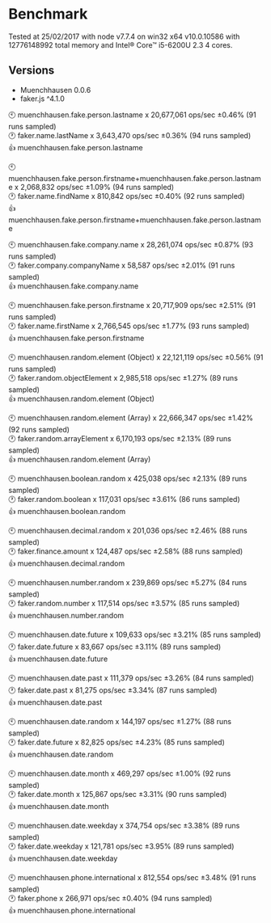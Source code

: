 # Benchmark
  
Tested at 25/02/2017
 with node v7.7.4 on win32 x64 v10.0.10586 with 12776148992 total memory and
 Intel® Core™ i5-6200U 2.3 4 cores.
  
## Versions
 - Muenchhausen 0.0.6
 - faker.js ^4.1.0
  
:clock10: muenchhausen.fake.person.lastname x 20,677,061 ops/sec ±0.46% (91 runs sampled)  
:clock1: faker.name.lastName x 3,643,470 ops/sec ±0.36% (94 runs sampled)  
:+1: muenchhausen.fake.person.lastname  

:clock10: muenchhausen.fake.person.firstname+muenchhausen.fake.person.lastname x 2,068,832 ops/sec ±1.09% (94 runs sampled)  
:clock1: faker.name.findName x 810,842 ops/sec ±0.40% (92 runs sampled)  
:+1: muenchhausen.fake.person.firstname+muenchhausen.fake.person.lastname  

:clock10: muenchhausen.fake.company.name x 28,261,074 ops/sec ±0.87% (93 runs sampled)  
:clock1: faker.company.companyName x 58,587 ops/sec ±2.01% (91 runs sampled)  
:+1: muenchhausen.fake.company.name  

:clock10: muenchhausen.fake.person.firstname x 20,717,909 ops/sec ±2.51% (91 runs sampled)  
:clock1: faker.name.firstName x 2,766,545 ops/sec ±1.77% (93 runs sampled)  
:+1: muenchhausen.fake.person.firstname  

:clock10: muenchhausen.random.element (Object) x 22,121,119 ops/sec ±0.56% (91 runs sampled)  
:clock1: faker.random.objectElement x 2,985,518 ops/sec ±1.27% (89 runs sampled)  
:+1: muenchhausen.random.element (Object)  

:clock10: muenchhausen.random.element (Array) x 22,666,347 ops/sec ±1.42% (92 runs sampled)  
:clock1: faker.random.arrayElement x 6,170,193 ops/sec ±2.13% (89 runs sampled)  
:+1: muenchhausen.random.element (Array)  

:clock10: muenchhausen.boolean.random x 425,038 ops/sec ±2.13% (89 runs sampled)  
:clock1: faker.random.boolean x 117,031 ops/sec ±3.61% (86 runs sampled)  
:+1: muenchhausen.boolean.random  

:clock10: muenchhausen.decimal.random x 201,036 ops/sec ±2.46% (88 runs sampled)  
:clock1: faker.finance.amount x 124,487 ops/sec ±2.58% (88 runs sampled)  
:+1: muenchhausen.decimal.random  

:clock10: muenchhausen.number.random x 239,869 ops/sec ±5.27% (84 runs sampled)  
:clock1: faker.random.number x 117,514 ops/sec ±3.57% (85 runs sampled)  
:+1: muenchhausen.number.random  

:clock10: muenchhausen.date.future x 109,633 ops/sec ±3.21% (85 runs sampled)  
:clock1: faker.date.future x 83,667 ops/sec ±3.11% (89 runs sampled)  
:+1: muenchhausen.date.future  

:clock10: muenchhausen.date.past x 111,379 ops/sec ±3.26% (84 runs sampled)  
:clock1: faker.date.past x 81,275 ops/sec ±3.34% (87 runs sampled)  
:+1: muenchhausen.date.past  

:clock10: muenchhausen.date.random x 144,197 ops/sec ±1.27% (88 runs sampled)  
:clock1: faker.date.future x 82,825 ops/sec ±4.23% (85 runs sampled)  
:+1: muenchhausen.date.random  

:clock10: muenchhausen.date.month x 469,297 ops/sec ±1.00% (92 runs sampled)  
:clock1: faker.date.month x 125,867 ops/sec ±3.31% (90 runs sampled)  
:+1: muenchhausen.date.month  

:clock10: muenchhausen.date.weekday x 374,754 ops/sec ±3.38% (89 runs sampled)  
:clock1: faker.date.weekday x 121,781 ops/sec ±3.95% (89 runs sampled)  
:+1: muenchhausen.date.weekday  

:clock10: muenchhausen.phone.international x 812,554 ops/sec ±3.48% (91 runs sampled)  
:clock1: faker.phone x 266,971 ops/sec ±0.40% (94 runs sampled)  
:+1: muenchhausen.phone.international  

